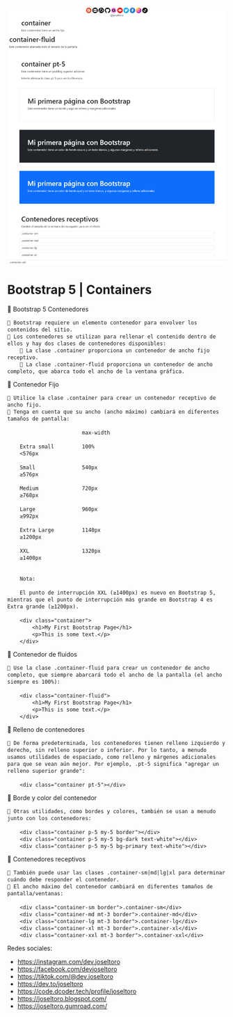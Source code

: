 [![](captura.png)](captura.png "Captura de Pantalla")

# Bootstrap 5 | Containers

📒 Bootstrap 5 Contenedores

    📝 Bootstrap requiere un elemento contenedor para envolver los contenidos del sitio.
    📝 Los contenedores se utilizan para rellenar el contenido dentro de ellos y hay dos clases de contenedores disponibles:
        🔸 La clase .container proporciona un contenedor de ancho fijo receptivo.
        🔸 La clase .container-fluid proporciona un contenedor de ancho completo, que abarca todo el ancho de la ventana gráfica.

📒 Contenedor Fijo

    📝 Utilice la clase .container para crear un contenedor receptivo de ancho fijo.
    📝 Tenga en cuenta que su ancho (ancho máximo) cambiará en diferentes tamaños de pantalla:

                            max-width

        Extra small         100%
        <576px	
        
        Small               540px
        ≥576px	
        
        Medium              720px
        ≥768px	
        
        Large               960px
        ≥992px	
        
        Extra Large         1140px
        ≥1200px	
        
        XXL                 1320px
        ≥1400px

        
        Nota:

        El punto de interrupción XXL (≥1400px) es nuevo en Bootstrap 5, mientras que el punto de interrupción más grande en Bootstrap 4 es Extra grande (≥1200px).

        <div class="container">
            <h1>My First Bootstrap Page</h1>
            <p>This is some text.</p>
        </div>

📒 Contenedor de fluidos

    📝 Use la clase .container-fluid para crear un contenedor de ancho completo, que siempre abarcará todo el ancho de la pantalla (el ancho siempre es 100%):
   						
        <div class="container-fluid">
            <h1>My First Bootstrap Page</h1>
            <p>This is some text.</p>
        </div>

📒 Relleno de contenedores

    📝 De forma predeterminada, los contenedores tienen relleno izquierdo y derecho, sin relleno superior o inferior. Por lo tanto, a menudo usamos utilidades de espaciado, como relleno y márgenes adicionales para que se vean aún mejor. Por ejemplo, .pt-5 significa "agregar un relleno superior grande":

        <div class="container pt-5"></div>

📒 Borde y color del contenedor

    📝 Otras utilidades, como bordes y colores, también se usan a menudo junto con los contenedores:
    
        <div class="container p-5 my-5 border"></div>
        <div class="container p-5 my-5 bg-dark text-white"></div>
        <div class="container p-5 my-5 bg-primary text-white"></div>

📒 Contenedores receptivos

    📝 También puede usar las clases .container-sm|md|lg|xl para determinar cuándo debe responder el contenedor.
    📝 El ancho máximo del contenedor cambiará en diferentes tamaños de pantalla/ventanas:

        <div class="container-sm border">.container-sm</div>
        <div class="container-md mt-3 border">.container-md</div>
        <div class="container-lg mt-3 border">.container-lg</div>
        <div class="container-xl mt-3 border">.container-xl</div>
        <div class="container-xxl mt-3 border">.container-xxl</div>


Redes sociales:

- https://instagram.com/dev.joseltoro
- https://facebook.com/devjoseltoro
- https://tiktok.com/@dev.joseltoro
- https://dev.to/joseltoro
- https://code.dcoder.tech/profile/joseltoro
- https://joseltoro.blogspot.com/
- https://joseltoro.gumroad.com/